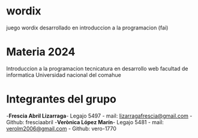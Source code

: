 # wordix
juego wordix desarrollado en introduccion a la programacion (fai)

# Materia 2024
 Introduccion a la programacion
 tecnicatura en desarrollo web
 facultad de informatica
 Universidad nacional del comahue

 # Integrantes del grupo
  -**Frescia Abril Lizarraga**- Legajo 5497 - mail: lizarragafrescia@gmail.com - Github: fresciaabril
  -**Verònica López Marín**- Legajo 5481 - mail: verolm2006@gmail.com - Github: vero-1770